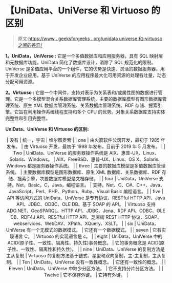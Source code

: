 # 【UniData、UniVerse 和 Virtuoso 的区别

> 原文:[https://www . geeksforgeeks . org/unidata universe 和-virtuoso 之间的差异/](https://www.geeksforgeeks.org/difference-between-unidatauniverse-and-virtuoso/)

**1。UniData，UniVerse :**
它是一个多值数据库和应用服务器，具有 SQL 映射层和元数据库功能。UniData 简化了数据库设计，消除了 SQL 规范化的限制。UniVerse 是多值应用平台的一个组件，它的优势是快速、灵活的数据服务器，用于开发企业应用。基于 UniVerse 的应用程序最大化可用资源的处理吞吐量，动态分配可用资源。

**2。Virtuoso :**
它是一个中间件，支持对表示为关系表和/或属性图的数据进行管理。它是一个多模型混合关系数据库管理系统，主要的数据库模型有图形数据库管理系统、原生 XML 数据库管理系统、关系数据库管理系统、RDF 存储、搜索引擎。它旨在利用操作系统线程支持和多个 CPU 的优势。对象关系数据库支持实体完整性和引用完整性。

**UniData、UniVerse 和 Virtuoso 的区别:**

<center>

| 没有 | 统一，宇宙 | 维尔图奥索 |
| one | 由火箭软件公司开发，最初于 1985 年发布。 | 由 Virtuoso 开发，最初于 1998 年发布，目前于 2019 年 5 月发布。 |
| Two | UniData、UniVerse 的服务器操作系统是 AIX、惠普-UX、Linux、Solaris、Windows。 | AIX、FreeBSD、惠普-UX、Linux、OS X、Solaris、Windows 都是服务器操作系统。 |
| three | 主要的数据库模型是多值数据库管理系统。 | 主要数据库模型是图形数据库、原生 XML 数据库、关系数据库、RDF 存储、搜索引擎，次要数据库模型是文档存储。 |
| four | UniData，UniVerse 支持。Net，Basic，C，Java，编程语言。 | 支持。Net、C、C#、C++、Java、JavaScript、Perl、PHP、Python、Ruby、Visual Basic 编程语言。 |
| five | API 等访问方式的 UniData、UniVerse 是专有协议、RESTful HTTP API、Java API、JDBC、ODBC、OLE DB、基于 SOAP 的 API。 | Virtuoso 支持 ADO.NET、GeoSPARQL、HTTP API、JDBC、Jena、RDF API、ODBC、OLE DB、RDF4J API、RESTful HTTP API、芝麻街 REST HTTP 协议、SOAP、webservices、WebDAV、XPath、XQuery、XSLT。 |
| six | UniData，UniVerse 有一个无模式的数据模式。 | 它还有一个数据模式。 |
| seven | 它有实现语言 C。 | Virtuoso 的实现语言是 c。 |
| eight | UniData，UniVerse 中的 ACID(原子性、一致性、隔离性、持久性)事务概念。 | 它的事务概念是 ACID(原子性、一致性、隔离性和持久性)。 |
| nine | UniData、UniVerse 的复制方法是主从复制 | Virtuoso 的复制方法基于链式、星型和双向复制，主-主复制，主从复制。 |
| Ten | UniData，UniVerse 没有一致性概念。 | 它还有一致性的概念。 |
| Eleven | UniData，UniVerse 中缺少分区方法。 | 它不支持分片分区方法。 |
| Twelve | 它不保存外键。 | 它持有外键。 |

</center>